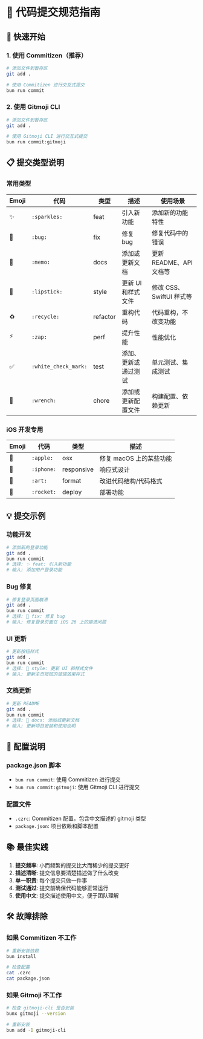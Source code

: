 # 📝 代码提交规范指南

## 🚀 快速开始

### 1. 使用 Commitizen（推荐）

```bash
# 添加文件到暂存区
git add .

# 使用 Commitizen 进行交互式提交
bun run commit
```

### 2. 使用 Gitmoji CLI

```bash
# 添加文件到暂存区
git add .

# 使用 Gitmoji CLI 进行交互式提交
bun run commit:gitmoji
```

## 📋 提交类型说明

### 常用类型

| Emoji | 代码 | 类型 | 描述 | 使用场景 |
|-------|------|------|------|----------|
| ✨ | `:sparkles:` | feat | 引入新功能 | 添加新的功能特性 |
| 🐛 | `:bug:` | fix | 修复 bug | 修复代码中的错误 |
| 📝 | `:memo:` | docs | 添加或更新文档 | 更新 README、API 文档等 |
| 💄 | `:lipstick:` | style | 更新 UI 和样式文件 | 修改 CSS、SwiftUI 样式等 |
| ♻️ | `:recycle:` | refactor | 重构代码 | 代码重构，不改变功能 |
| ⚡️ | `:zap:` | perf | 提升性能 | 性能优化 |
| ✅ | `:white_check_mark:` | test | 添加、更新或通过测试 | 单元测试、集成测试 |
| 🔧 | `:wrench:` | chore | 添加或更新配置文件 | 构建配置、依赖更新 |

### iOS 开发专用

| Emoji | 代码 | 类型 | 描述 |
|-------|------|------|------|
| 🍎 | `:apple:` | osx | 修复 macOS 上的某些功能 |
| 📱 | `:iphone:` | responsive | 响应式设计 |
| 🎨 | `:art:` | format | 改进代码结构/代码格式 |
| 🚀 | `:rocket:` | deploy | 部署功能 |

## 💡 提交示例

### 功能开发
```bash
# 添加新的登录功能
git add .
bun run commit
# 选择: ✨ feat: 引入新功能
# 输入: 添加用户登录功能
```

### Bug 修复
```bash
# 修复登录页面崩溃
git add .
bun run commit
# 选择: 🐛 fix: 修复 bug
# 输入: 修复登录页面在 iOS 26 上的崩溃问题
```

### UI 更新
```bash
# 更新按钮样式
git add .
bun run commit
# 选择: 💄 style: 更新 UI 和样式文件
# 输入: 更新主页按钮的玻璃效果样式
```

### 文档更新
```bash
# 更新 README
git add .
bun run commit
# 选择: 📝 docs: 添加或更新文档
# 输入: 更新项目安装和使用说明
```

## 🔧 配置说明

### package.json 脚本
- `bun run commit`: 使用 Commitizen 进行提交
- `bun run commit:gitmoji`: 使用 Gitmoji CLI 进行提交

### 配置文件
- `.czrc`: Commitizen 配置，包含中文描述的 gitmoji 类型
- `package.json`: 项目依赖和脚本配置

## 📚 最佳实践

1. **提交频率**: 小而频繁的提交比大而稀少的提交更好
2. **描述清晰**: 提交信息要清楚描述做了什么改变
3. **单一职责**: 每个提交只做一件事
4. **测试通过**: 提交前确保代码能够正常运行
5. **使用中文**: 提交描述使用中文，便于团队理解

## 🛠️ 故障排除

### 如果 Commitizen 不工作
```bash
# 重新安装依赖
bun install

# 检查配置
cat .czrc
cat package.json
```

### 如果 Gitmoji 不工作
```bash
# 检查 gitmoji-cli 是否安装
bunx gitmoji --version

# 重新安装
bun add -D gitmoji-cli
```
